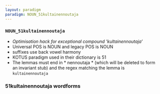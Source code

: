```yaml
---
layout: paradigm
paradigm: NOUN_51kultainennoutaja
---
```

### ` NOUN_51kultainennoutaja `

* _Optimisation hack for exceptional compound ’kultainennoutaja’_
* Universal POS is NOUN and legacy POS is NOUN
* suffixes use back vowel harmony
* KOTUS paradigm used in their dictionary is 51
* The lemmas must end in * nennoutaja * (which will be deleted to form an invariant stub) and the regex matching the lemma is ` kultainennoutaja `

### 51kultainennoutaja wordforms


